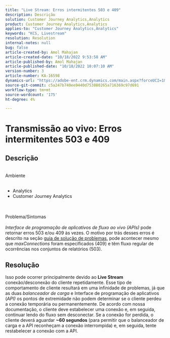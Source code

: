```yaml
---
title: "Live Stream: Erros intermitentes 503 e 409"
description: Descrição
solution: Customer Journey Analytics,Analytics
product: Customer Journey Analytics,Analytics
applies-to: "Customer Journey Analytics,Analytics"
keywords: "KCS, Livestream"
resolution: Resolution
internal-notes: null
bug: false
article-created-by: Amol Mahajan
article-created-date: "10/18/2022 9:53:58 AM"
article-published-by: Amol Mahajan
article-published-date: "10/18/2022 10:07:10 AM"
version-number: 3
article-number: KA-16598
dynamics-url: "https://adobe-ent.crm.dynamics.com/main.aspx?forceUCI=1&pagetype=entityrecord&etn=knowledgearticle&id=97a762c5-ca4e-ed11-bba2-0022480866ad"
source-git-commit: c5a247b740ee9440d753880265a716369c97d691
workflow-type: tm+mt
source-wordcount: '175'
ht-degree: 4%

---
```


# Transmissão ao vivo: Erros intermitentes 503 e 409

## Descrição

<br>Ambiente<br><br>
- Analytics
- Customer Journey Analytics

<br><br>Problema/Sintomas<br><br>
*Interface de programação de aplicativos de fluxo ao vivo (APIs)* pode retornar erros 503 e/ou 409 às vezes. O motivo por trás desses erros é descrito na seção [guia de solução de problemas](https://github.com/AdobeDocs/analytics-1.4-apis/blob/master/docs/live-stream-api/troubleshooting.md), pode acontecer mesmo que *maxConnections* foram especificados (409) e têm fluxo regular de ocorrências nos conjuntos de relatórios (503).


## Resolução


Isso pode ocorrer principalmente devido ao <b>Live Stream</b> conexão/desconexão do cliente repetidamente. Esse tipo de comportamento de cliente resultará em uma infinidade de problemas, já que as duas *balanceador de carga* e Interface de programação de aplicativos (*API)* os pontos de extremidade não podem determinar se o cliente perdeu a conexão temporária ou permanentemente. De acordo com nossa documentação, o cliente deve estabelecer uma conexão e, em seguida, continuar lendo do fluxo sem desconectar. Se a conexão for perdida, o cliente deverá aguardar <b>~60 segundos</b> (para permitir que o balanceador de carga e a API reconheçam a conexão interrompida) e, em seguida, tente restabelecer a conexão com a API.
